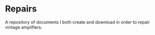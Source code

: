 # Repairs

A repository of documents I both create and download in order to repair vintage amplifiers.
